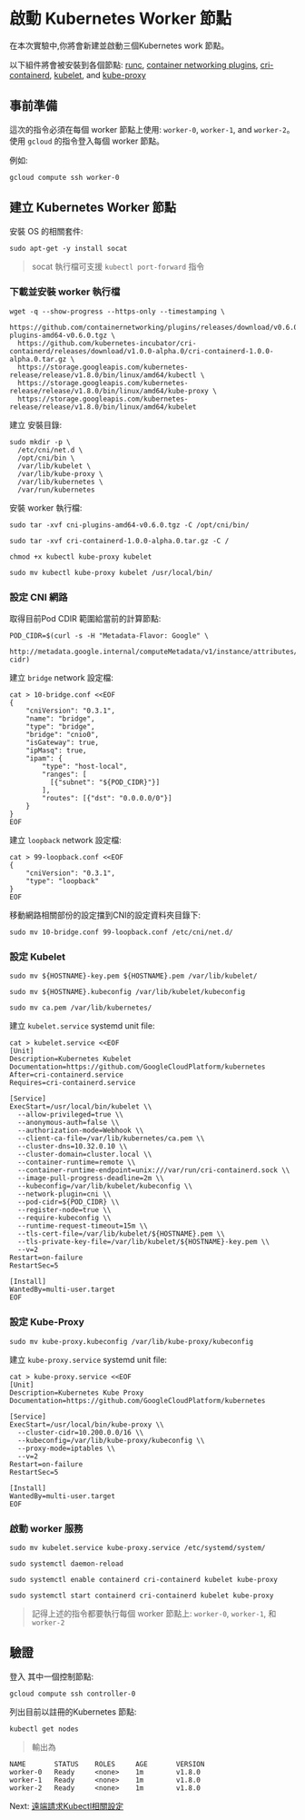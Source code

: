 #  啟動 Kubernetes Worker 節點
在本次實驗中,你將會新建並啟動三個Kubernetes work 節點。

以下組件將會被安裝到各個節點: [runc](https://github.com/opencontainers/runc), [container networking plugins](https://github.com/containernetworking/cni), [cri-containerd](https://github.com/kubernetes-incubator/cri-containerd), [kubelet](https://kubernetes.io/docs/admin/kubelet), and [kube-proxy](https://kubernetes.io/docs/concepts/cluster-administration/proxies)


## 事前準備

這次的指令必須在每個 worker 節點上使用: `worker-0`, `worker-1`, and `worker-2`。使用 `gcloud` 的指令登入每個 worker 節點。

例如:

```
gcloud compute ssh worker-0
```

## 建立 Kubernetes Worker 節點

安裝 OS 的相關套件:


```
sudo apt-get -y install socat
```

> socat 執行檔可支援 `kubectl port-forward` 指令

### 下載並安裝 worker 執行檔


```
wget -q --show-progress --https-only --timestamping \
  https://github.com/containernetworking/plugins/releases/download/v0.6.0/cni-plugins-amd64-v0.6.0.tgz \
  https://github.com/kubernetes-incubator/cri-containerd/releases/download/v1.0.0-alpha.0/cri-containerd-1.0.0-alpha.0.tar.gz \
  https://storage.googleapis.com/kubernetes-release/release/v1.8.0/bin/linux/amd64/kubectl \
  https://storage.googleapis.com/kubernetes-release/release/v1.8.0/bin/linux/amd64/kube-proxy \
  https://storage.googleapis.com/kubernetes-release/release/v1.8.0/bin/linux/amd64/kubelet
```

建立 安裝目錄:


```
sudo mkdir -p \
  /etc/cni/net.d \
  /opt/cni/bin \
  /var/lib/kubelet \
  /var/lib/kube-proxy \
  /var/lib/kubernetes \
  /var/run/kubernetes
```

安裝 worker 執行檔:

```
sudo tar -xvf cni-plugins-amd64-v0.6.0.tgz -C /opt/cni/bin/
```

```
sudo tar -xvf cri-containerd-1.0.0-alpha.0.tar.gz -C /
```

```
chmod +x kubectl kube-proxy kubelet
```

```
sudo mv kubectl kube-proxy kubelet /usr/local/bin/
```


### 設定 CNI 網路

取得目前Pod CDIR 範圍給當前的計算節點:

```
POD_CIDR=$(curl -s -H "Metadata-Flavor: Google" \
  http://metadata.google.internal/computeMetadata/v1/instance/attributes/pod-cidr)
```

建立 `bridge` network 設定檔:


```
cat > 10-bridge.conf <<EOF
{
    "cniVersion": "0.3.1",
    "name": "bridge",
    "type": "bridge",
    "bridge": "cnio0",
    "isGateway": true,
    "ipMasq": true,
    "ipam": {
        "type": "host-local",
        "ranges": [
          [{"subnet": "${POD_CIDR}"}]
        ],
        "routes": [{"dst": "0.0.0.0/0"}]
    }
}
EOF
```

建立 `loopback` network 設定檔:



```
cat > 99-loopback.conf <<EOF
{
    "cniVersion": "0.3.1",
    "type": "loopback"
}
EOF
```
移動網路相關部份的設定擋到CNI的設定資料夾目錄下:
```
sudo mv 10-bridge.conf 99-loopback.conf /etc/cni/net.d/
```

### 設定 Kubelet



```
sudo mv ${HOSTNAME}-key.pem ${HOSTNAME}.pem /var/lib/kubelet/
```

```
sudo mv ${HOSTNAME}.kubeconfig /var/lib/kubelet/kubeconfig
```

```
sudo mv ca.pem /var/lib/kubernetes/
```

建立 `kubelet.service` systemd unit file:

```
cat > kubelet.service <<EOF
[Unit]
Description=Kubernetes Kubelet
Documentation=https://github.com/GoogleCloudPlatform/kubernetes
After=cri-containerd.service
Requires=cri-containerd.service

[Service]
ExecStart=/usr/local/bin/kubelet \\
  --allow-privileged=true \\
  --anonymous-auth=false \\
  --authorization-mode=Webhook \\
  --client-ca-file=/var/lib/kubernetes/ca.pem \\
  --cluster-dns=10.32.0.10 \\
  --cluster-domain=cluster.local \\
  --container-runtime=remote \\
  --container-runtime-endpoint=unix:///var/run/cri-containerd.sock \\
  --image-pull-progress-deadline=2m \\
  --kubeconfig=/var/lib/kubelet/kubeconfig \\
  --network-plugin=cni \\
  --pod-cidr=${POD_CIDR} \\
  --register-node=true \\
  --require-kubeconfig \\
  --runtime-request-timeout=15m \\
  --tls-cert-file=/var/lib/kubelet/${HOSTNAME}.pem \\
  --tls-private-key-file=/var/lib/kubelet/${HOSTNAME}-key.pem \\
  --v=2
Restart=on-failure
RestartSec=5

[Install]
WantedBy=multi-user.target
EOF
```

### 設定 Kube-Proxy 

```
sudo mv kube-proxy.kubeconfig /var/lib/kube-proxy/kubeconfig
```

建立 `kube-proxy.service` systemd unit file:

```
cat > kube-proxy.service <<EOF
[Unit]
Description=Kubernetes Kube Proxy
Documentation=https://github.com/GoogleCloudPlatform/kubernetes

[Service]
ExecStart=/usr/local/bin/kube-proxy \\
  --cluster-cidr=10.200.0.0/16 \\
  --kubeconfig=/var/lib/kube-proxy/kubeconfig \\
  --proxy-mode=iptables \\
  --v=2
Restart=on-failure
RestartSec=5

[Install]
WantedBy=multi-user.target
EOF
```



### 啟動 worker 服務


```
sudo mv kubelet.service kube-proxy.service /etc/systemd/system/
```

```
sudo systemctl daemon-reload
```

```
sudo systemctl enable containerd cri-containerd kubelet kube-proxy
```

```
sudo systemctl start containerd cri-containerd kubelet kube-proxy
```
> 記得上述的指令都要執行每個 worker 節點上: `worker-0`, `worker-1`, 和 `worker-2`


## 驗證

登入 其中一個控制節點:

```
gcloud compute ssh controller-0
```

列出目前以註冊的Kubernetes 節點:


```
kubectl get nodes
```

> 輸出為


```
NAME       STATUS    ROLES     AGE       VERSION
worker-0   Ready     <none>    1m        v1.8.0
worker-1   Ready     <none>    1m        v1.8.0
worker-2   Ready     <none>    1m        v1.8.0
```


Next: [遠端請求Kubectl相關設定](10-configuring-kubectl.md)
